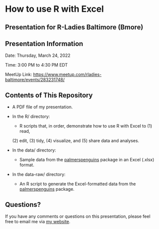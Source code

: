 # How to use R with Excel

## Presentation for R-Ladies Baltimore (Bmore)

## Presentation Information

Date: Thursday, March 24, 2022

Time: 3:00 PM to 4:30 PM EDT

MeetUp Link: <https://www.meetup.com/rladies-baltimore/events/283231748/>

## Contents of This Repository

-   A PDF file of my presentation.

-   In the R/ directory:

    -   R scripts that, in order, demonstrate how to use R with Excel to (1) read,

    (2) edit, (3) tidy, (4) visualize, and (5) share data and analyses.

-   In the data/ directory:

    -   Sample data from the [palmerspenguins](https://allisonhorst.github.io/palmerpenguins/) package in an Excel (.xlsx) format.

-   In the data-raw/ directory:

    -   An R script to generate the Excel-formatted data from the [palmerspenguins](https://allisonhorst.github.io/palmerpenguins/) package.

## Questions?

If you have any comments or questions on this presentation, please feel free to email me via [my website](https://alyssacolumbus.com).
